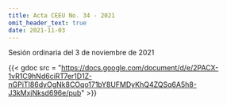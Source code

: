 ```yaml
---
title: Acta CEEU No. 34 - 2021
omit_header_text: true
date: 2021-11-03
---
```


Sesión ordinaria del 3 de noviembre de 2021

{{< gdoc src = "https://docs.google.com/document/d/e/2PACX-1vR1C9hNd6ciRT7er1D1Z-nGPiTI86dyOgNk8COqo171bY8UFMDyKhQ4ZQSq6A5h8-J3kMxjNksd696e/pub" >}}
